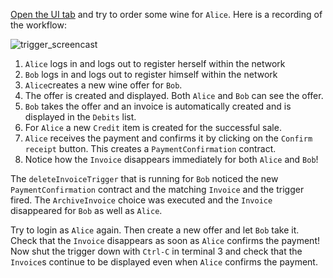 [Open the UI tab](https://[[HOST_SUBDOMAIN]]-3000-[[KATACODA_HOST]].environments.katacoda.com) and
try to order some wine for `Alice`. Here is a recording of the workflow:

![trigger_screencast](assets/trigger_screencast.gif)

1. `Alice` logs in and logs out to register herself within the network
1. `Bob` logs in and logs out to register himself within the network
1. `Alice`creates a new wine offer for `Bob`.
1. The offer is created and displayed. Both `Alice` and `Bob` can see the offer.
1. `Bob` takes the offer and an invoice is automatically created and is displayed in the `Debits` list.
1. For `Alice` a new `Credit` item is created for the successful sale.
1. `Alice` receives the payment and confirms it by clicking on the `Confirm receipt` button. This
   creates a `PaymentConfirmation` contract.
1. Notice how the `Invoice` disappears immediately for both `Alice` and `Bob`!

The `deleteInvoiceTrigger` that is running for `Bob` noticed the new `PaymentConfirmation` contract
and the matching `Invoice` and the trigger fired. The `ArchiveInvoice` choice was executed and the
`Invoice` disappeared for `Bob` as well as `Alice`.

Try to login as `Alice` again. Then create a new offer and let `Bob` take it. Check that the
`Invoice` disappears as soon as `Alice` confirms the payment! Now shut the trigger down with
`Ctrl-C` in terminal 3 and check that the `Invoice`s continue to be displayed even when `Alice`
confirms the payment.
